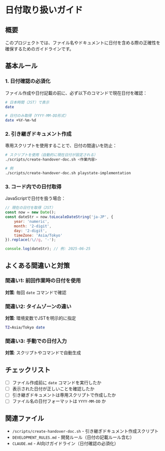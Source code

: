 # 日付取り扱いガイド

## 概要
このプロジェクトでは、ファイル名やドキュメントに日付を含める際の正確性を確保するためのガイドラインです。

## 基本ルール

### 1. 日付確認の必須化
ファイル作成や日付記載の前に、必ず以下のコマンドで現在日付を確認：

```bash
# 日本時間（JST）で表示
date

# 日付のみ取得（YYYY-MM-DD形式）
date +%Y-%m-%d
```

### 2. 引き継ぎドキュメント作成
専用スクリプトを使用することで、日付の間違いを防止：

```bash
# スクリプトを使用（自動的に現在日付が設定される）
./scripts/create-handover-doc.sh <作業内容>

# 例
./scripts/create-handover-doc.sh playstate-implementation
```

### 3. コード内での日付取得
JavaScriptで日付を扱う場合：

```javascript
// 現在の日付を取得（JST）
const now = new Date();
const dateStr = now.toLocaleDateString('ja-JP', {
    year: 'numeric',
    month: '2-digit',
    day: '2-digit',
    timeZone: 'Asia/Tokyo'
}).replace(/\//g, '-');

console.log(dateStr); // 例: 2025-06-25
```

## よくある間違いと対策

### 間違い1: 前回作業時の日付を使用
**対策**: 毎回 `date` コマンドで確認

### 間違い2: タイムゾーンの違い
**対策**: 環境変数でJSTを明示的に指定
```bash
TZ=Asia/Tokyo date
```

### 間違い3: 手動での日付入力
**対策**: スクリプトやコマンドで自動生成

## チェックリスト
- [ ] ファイル作成前に `date` コマンドを実行したか
- [ ] 表示された日付が正しいことを確認したか
- [ ] 引き継ぎドキュメントは専用スクリプトで作成したか
- [ ] ファイル名の日付フォーマットは `YYYY-MM-DD` か

## 関連ファイル
- `/scripts/create-handover-doc.sh` - 引き継ぎドキュメント作成スクリプト
- `DEVELOPMENT_RULES.md` - 開発ルール（日付の記載ルール含む）
- `CLAUDE.md` - AI向けガイドライン（日付確認の必須化）